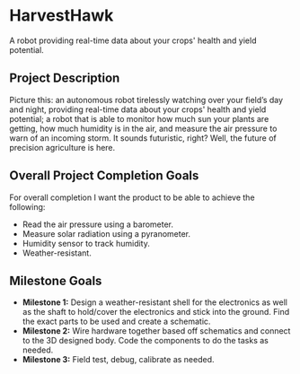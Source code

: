 # HarvestHawk

A robot providing real-time data about your crops' health and yield potential.

## Project Description

Picture this: an autonomous robot tirelessly watching over your field’s day and night, providing real-time data about your crops' health and yield potential; a robot that is able to monitor how much sun your plants are getting, how much humidity is in the air, and measure the air pressure to warn of an incoming storm. It sounds futuristic, right? Well, the future of precision agriculture is here.

## Overall Project Completion Goals

For overall completion I want the product to be able to achieve the following:
- Read the air pressure using a barometer.
- Measure solar radiation using a pyranometer.
- Humidity sensor to track humidity.
- Weather-resistant.

## Milestone Goals

- **Milestone 1:** Design a weather-resistant shell for the electronics as well as the shaft to hold/cover the electronics and stick into the ground. Find the exact parts to be used and create a schematic.
- **Milestone 2:** Wire hardware together based off schematics and connect to the 3D designed body. Code the components to do the tasks as needed.
- **Milestone 3:** Field test, debug, calibrate as needed.
